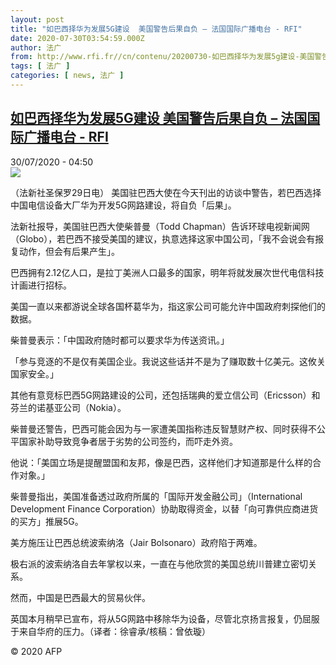 ```yaml
---
layout: post
title: "如巴西择华为发展5G建设  美国警告后果自负 – 法国国际广播电台 - RFI"
date: 2020-07-30T03:54:59.000Z
author: 法广
from: http://www.rfi.fr//cn/contenu/20200730-如巴西择华为发展5g建设-美国警告后果自负
tags: [ 法广 ]
categories: [ news, 法广 ]
---
```

<!--1596081299000-->
[如巴西择华为发展5G建设  美国警告后果自负 – 法国国际广播电台 - RFI](http://www.rfi.fr//cn/contenu/20200730-%E5%A6%82%E5%B7%B4%E8%A5%BF%E6%8B%A9%E5%8D%8E%E4%B8%BA%E5%8F%91%E5%B1%955g%E5%BB%BA%E8%AE%BE-%E7%BE%8E%E5%9B%BD%E8%AD%A6%E5%91%8A%E5%90%8E%E6%9E%9C%E8%87%AA%E8%B4%9F)
------

<div>
<div>30/07/2020 - 04:50</div><img src="https://s.rfi.fr/media/display/f1a02ee8-d210-11ea-957b-005056a98db9/w:310/p:16x9/int0007b.200730105001.jpg"><div class="t-content__body u-clearfix"><div class="m-interstitial"></div><p>（法新社圣保罗29日电）    美国驻巴西大使在今天刊出的访谈中警告，若巴西选择中国电信设备大厂华为开发5G网路建设，将自负「后果」。</p><p>    法新社报导，美国驻巴西大使柴普曼（Todd Chapman）告诉环球电视新闻网（Globo），若巴西不接受美国的建议，执意选择这家中国公司，「我不会说会有报复动作，但会有后果产生」。</p><p>    巴西拥有2.12亿人口，是拉丁美洲人口最多的国家，明年将就发展次世代电信科技计画进行招标。</p><p>    美国一直以来都游说全球各国杯葛华为，指这家公司可能允许中国政府刺探他们的数据。</p><p>    柴普曼表示：「中国政府随时都可以要求华为传送资讯。」</p><p>    「参与竞逐的不是仅有美国企业。我说这些话并不是为了赚取数十亿美元。这攸关国家安全。」</p><p>    其他有意竞标巴西5G网路建设的公司，还包括瑞典的爱立信公司（Ericsson）和芬兰的诺基亚公司（Nokia）。</p><p>    柴普曼还警告，巴西可能会因为与一家遭美国指称违反智慧财产权、同时获得不公平国家补助导致竞争者居于劣势的公司签约，而吓走外资。</p><p>    他说：「美国立场是提醒盟国和友邦，像是巴西，这样他们才知道那是什么样的合作对象。」</p><p>    柴普曼指出，美国准备透过政府所属的「国际开发金融公司」（International Development Finance Corporation）协助取得资金，以替「向可靠供应商进货的买方」推展5G。</p><p>    美方施压让巴西总统波索纳洛（Jair Bolsonaro）政府陷于两难。</p><p>    极右派的波索纳洛自去年掌权以来，一直在与他欣赏的美国总统川普建立密切关系。</p><p>    然而，中国是巴西最大的贸易伙伴。</p><p>    英国本月稍早已宣布，将从5G网路中移除华为设备，尽管北京扬言报复，仍屈服于来自华府的压力。（译者：徐睿承/核稿：曾依璇）</p><p class="t-copyright">© 2020 AFP</p>        </div>
</div>
